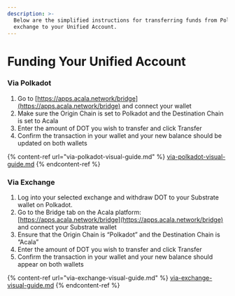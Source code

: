 ```yaml
---
description: >-
  Below are the simplified instructions for transferring funds from Polkadot an
  exchange to your Unified Account.
---
```


# Funding Your Unified Account

### Via Polkadot

1. Go to [https://apps.acala.network/bridge](https://apps.acala.network/bridge) and connect your wallet
2. Make sure the Origin Chain is set to Polkadot and the Destination Chain is set to Acala
3. Enter the amount of DOT you wish to transfer and click Transfer
4. Confirm the transaction in your wallet and your new balance should be updated on both wallets

{% content-ref url="via-polkadot-visual-guide.md" %}
[via-polkadot-visual-guide.md](via-polkadot-visual-guide.md)
{% endcontent-ref %}

### Via Exchange

1. Log into your selected exchange and withdraw DOT to your Substrate wallet on Polkadot.
2. Go to the Bridge tab on the Acala platform: [https://apps.acala.network/bridge](https://apps.acala.network/bridge) and connect your Substrate wallet
3. Ensure that the Origin Chain is “Polkadot” and the Destination Chain is “Acala”
4. Enter the amount of DOT you wish to transfer and click Transfer
5. Confirm the transaction in your wallet and your new balance should appear on both wallets

{% content-ref url="via-exchange-visual-guide.md" %}
[via-exchange-visual-guide.md](via-exchange-visual-guide.md)
{% endcontent-ref %}
